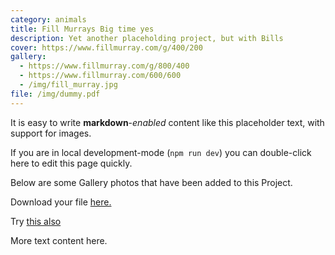 ```yaml
---
category: animals
title: Fill Murrays Big time yes
description: Yet another placeholding project, but with Bills
cover: https://www.fillmurray.com/g/400/200
gallery:
  - https://www.fillmurray.com/g/800/400
  - https://www.fillmurray.com/600/600
  - /img/fill_murray.jpg
file: /img/dummy.pdf
---
```

It is easy to write **markdown**-*enabled* content like this placeholder text, with support for images.

If you are in local development-mode (`npm run dev`) you can double-click here to edit this page quickly.

Below are some Gallery photos that have been added to this Project.

Download your file <a href="/dummy.pdf" download>here.</a>

Try <a href="https://nuxt-tailwind-cms.netlify.app/b499e95d-15c0-43dd-8189-b8977bb68e38" download>this also</a>

More text content here.
